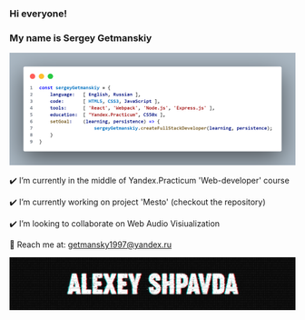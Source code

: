### Hi everyone! 
### My name is Sergey Getmanskiy
![about myself png](/my_js.png)

:heavy_check_mark: I’m currently in the middle of Yandex.Practicum 'Web-developer' course

:heavy_check_mark: I’m currently working on project 'Mesto' (checkout the repository)

:heavy_check_mark: I’m looking to collaborate on Web Audio Visiualization

:email: Reach me at: getmansky1997@yandex.ru

[![LinkedIn](https://github.com/AlexeyShpavda/alexeyshpavda/blob/master/assets/header.png)]([https://www.shpavda.com/](https://www.linkedin.com/in/sergey-getmanskiy-b791b927b))

